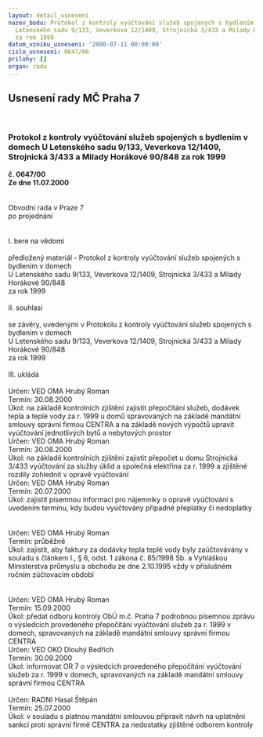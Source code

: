 ```yaml
---
layout: detail_usneseni
nazev_bodu: Protokol z kontroly vyúčtování služeb spojených s bydlením v domech U
  Letenského sadu 9/133, Veverkova 12/1409, Strojnická 3/433 a Milady Horákové 90/848
  za rok 1999
datum_vzniku_usneseni: '2000-07-11 00:00:00'
cislo_usneseni: 0647/00
prilohy: []
organ: rada
---
```

<div id="ucUsn_pList" class="usn">
	<span><h2>Usnesení rady MČ Praha 7 </h2>
<br></span><div class="standBody">
<span><h3>Protokol z kontroly vyúčtování služeb spojených s bydlením v domech U Letenského sadu 9/133, Veverkova 12/1409, Strojnická 3/433 a Milady Horákové 90/848 za rok 1999</h3></span><div class="center">
		<strong>č. 0647/00</strong><br>
	</div>
<div class="center">
		<strong>Ze dne 11.07.2000</strong><br><br>
	</div>     <br>Obvodní rada v Praze 7<br>po projednání<br><br><br>I.	bere na vědomí<br><br> předložený materiál - Protokol z kontroly vyúčtování služeb spojených s bydlením v domech <br>U Letenského sadu 9/133, Veverkova 12/1409, Strojnická 3/433 a Milady Horákové 90/848 <br>za rok 1999<br><br>II.	souhlasí <br><br>se závěry, uvedenými v Protokolu z kontroly vyúčtování služeb spojených s bydlením v domech <br>U Letenského sadu 9/133, Veverkova 12/1409, Strojnická 3/433 a Milady Horákové 90/848 <br>za rok 1999<br><br>III.	ukládá <br><br> Určen:	     	VED OMA Hrubý Roman<br>Termín: 30.08.2000<br>Úkol:	na základě kontrolních zjištění zajistit přepočítání služeb, dodávek tepla a teplé vody za r. 1999  u domů spravovaných na základě mandátní smlouvy správní firmou CENTRA a na základě nových výpočtů upravit vyúčtování jednotlivých bytů a nebytových prostor <br>  Určen:	     	VED OMA Hrubý Roman<br>Termín: 30.08.2000<br>Úkol:	na základě kontrolních zjištění zajistit přepočet u domu Strojnická 3/433 vyúčtování za služby úklid a společná elektřina za r. 1999 a zjištěné rozdíly zohlednit v opravě vyúčtování<br>  Určen:	     	VED OMA Hrubý Roman<br>Termín: 20.07.2000<br>Úkol:	zajistit písemnou informaci pro nájemníky o opravě vyúčtování s uvedením termínu, kdy budou vyúčtovány případné přeplatky či nedoplatky<br> <br><br> Určen:	     	VED OMA Hrubý Roman<br>Termín: průběžně<br>Úkol:	zajistit, aby faktury za dodávky tepla teplé vody byly zaúčtovávány v souladu s článkem I., § 6, odst. 1 zákona č. 85/1998 Sb. a Vyhláškou Ministerstva průmyslu a obchodu ze dne 2.10.1995 vždy v příslušném ročním zúčtovacím období<br> <br><br> Určen:	     	VED OMA Hrubý Roman<br>Termín: 15.09.2000<br>Úkol:	předat odboru kontroly ObÚ m.č. Praha 7 podrobnou písemnou zprávu o výsledcích provedeného přepočítání vyúčtování služeb za r. 1999 v domech, spravovaných na základě mandátní smlouvy správní firmou CENTRA<br>  Určen:	     	VED OKO Dlouhý Bedřich<br>Termín: 30.09.2000<br>Úkol:	informovat OR 7 o výsledcích provedeného přepočítání vyúčtování služeb za r. 1999 v domech, spravovaných na základě mandátní smlouvy správní firmou CENTRA<br> <br> Určen:	     	RADNI Hasal Štěpán<br>Termín: 25.07.2000<br>Úkol:	v souladu s platnou mandátní smlouvou připravit návrh na uplatnění sankcí proti správní firmě CENTRA za nedostatky zjištěné odborem kontroly<br> </div>
</div>
